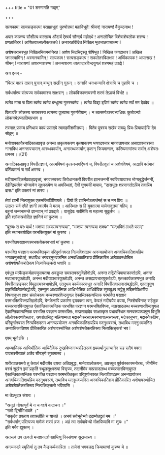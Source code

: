 +++
title = "01 शरणागति गद्यम्"

+++






सत्यकाम! सत्यसङ्कल्प! परब्रह्मभूत! पुरुषोत्तम! महाविभूते! श्रीमन्! नारायण! वैकुण्ठनाथ !

अपार कारुण्य सौशील्य वात्सल्य औदार्य ऐश्वर्य सौन्दर्य महोदधे ! अनालोचित विशेषाशेषलोक शरण्य ! प्रणतार्तिहर ! आश्रितवात्सल्यैकजलधे ! अनवरतविदित निखिल भूतजातयाथात्म्य !

अशेषचराचरभूत निखिलनियमननिरत ! अशेष चिदचिद्वस्तु शेषिभूत ! निखिल जगदाधार ! अखिल जगत्स्वामिन् ! अस्मत्स्वामिन् ! सत्यकाम ! सत्यसङ्कल्प ! सकलेतरविलक्षण ! अर्थिकल्पक ! आपत्सख ! श्रीमन् ! नारायण! अशरण्यशरण्य ! अनन्यशरणः त्वत्पादारविन्दयुगलं शरणमहं प्रपद्ये !

अत्र द्वयम् -

"पितरं मातरं दारान् पुत्रान् बन्धून् सखीन् गुरून् । रत्नानि धनधान्यानि क्षेत्राणि च गृहाणि च ।

सर्वधर्मांश्च संत्यज्य सर्वकामांश्च साक्षरान् । लोकविक्रान्तचरणौ शरणं तेऽव्रजं विभो! ॥

त्वमेव माता च पिता त्वमेव त्वमेव बन्धुश्च गुरुस्त्वमेव । त्वमेव विद्या द्रविणं त्वमेव त्वमेव सर्वं मम देवदेव ॥

पिताऽसि लोकस्य चराचरस्य त्वमस्य पूज्यश्च गुरुर्गरीयान् । न त्वत्समोऽस्त्यभ्यधिकः कुतोऽन्यो लोकत्रयेऽप्यप्रतिमप्रभाव ॥

तस्मात् प्रणम्य प्रणिधाय कायं प्रसादये त्वामहमीशमीड्यम् । पितेव पुत्रस्य सखेव सख्युः प्रियः प्रियायार्हसि देव सोढुम् ॥

मनोवाक्कायैरनादिकालप्रवृत्त अनन्त अकृत्यकरण कृत्याकरण भगवदपचार भागवतापचार असह्यापचाररूप नानाविध अनन्तापचारान् आरब्धकार्यान्, अनारब्धकार्यान् कृतान् क्रियमाणान्, करिष्यमाणांश्च सर्वान् अशेषतः क्षमस्व।।(21)

अनादिकालप्रवृत्त विपरीतज्ञानं, आत्मविषयं कृत्स्नजगद्विषयं च, विपरीतवृत्तं च अशेषविषयं, अद्यापि वर्तमानं वर्तिष्यमाणं च सर्वं क्षमस्व ।

मदीयानादिकर्मप्रवाहप्रवृत्तां, भगवत्स्वरूप तिरोधानकरीं विपरीत ज्ञानजननीं स्वविषयायाश्च भोग्यबुद्धेर्जननीं, देहेन्द्रियत्वेन भोग्यत्वेन सूक्ष्मरूपेण च अवस्थितां, दैवीं गुणमयीं मायाम्, "दासभूतः शरणागतोऽस्मि तवास्मि दासः" इति वक्तारं मां तारय ।

तेषां ज्ञानी नित्ययुक्त एकभक्तिर्विशिष्यते । प्रियो हि ज्ञानिनोऽत्यर्थमहं स च मम प्रियः ॥  
उदाराः सर्व एवैते ज्ञानी त्वात्मैव मे मतम् । आस्थितः स हि युक्तात्मा मामेवानुत्तमां गतिम् ॥  
बहूनां जन्मनामन्ते ज्ञानवान् मां प्रपद्यते । वासुदेवः सर्वमिति स महात्मा सुदुर्लभः ॥  
इति श्लोकत्रयोदित ज्ञानिनं मां कुरुष्व ।

"पुरुषः स परः पार्थ ! भक्त्या लभ्यस्त्वनन्यया", "भक्त्या त्वनन्यया शक्यः" "मद्भक्तिं लभते पराम्"  
इति स्थानत्रयोदित परभक्तियुक्तं मां कुरुष्व ।

परभक्तिपरज्ञानपरमभक्त्येकस्वभावं मां कुरुष्व ।

परभक्ति परज्ञान परमभक्तिकृत परिपूर्णानवरत नित्यविशदतम अनन्यप्रयोजन अनवधिकातिशयप्रिय भगवदनुभवोऽहं, तथाविध भगवदनुभवजनित अनवधिकातिशय प्रीतिकारित अशेषावस्थोचित अशेषशेषतैकरतिरूप नित्यकिङ्करो भवानि ॥

एवंभूत मत्कैङ्कर्यप्राप्त्युपायतया अवकॢप्त समस्तवस्तुविहीनोऽपि, अनन्त तद्विरोधिपापाक्रान्तोऽपि, अनन्त मदपचारयुक्तोऽपि, अनन्त मदीयापचारयुक्तोऽपि, अनन्त असह्यापचारयुक्तोऽपि, एतत्कार्यकारणभूत अनादि विपरीताहङ्कार विमूढात्मस्वभावोऽपि, एतदुभय कार्यकारणभूत अनादि विपरीतवासनासंबद्धोऽपि, एतदनुगुण प्रकृतिविशेषसंबद्धोऽपि, एतन्मूल आध्यात्मिक आधिभौतिक आधिदैविक सुखदुःख तद्धेतु तदितरोपेक्षणीय विषयानुभव ज्ञान संकोचरूप मच्चरणारविन्दयुगल ऐकान्तिकात्यन्तिक परभक्ति परज्ञान परमभक्तिविघ्नप्रतिहतोऽपि, येनकेनापि प्रकारेण द्वयवक्ता त्वम्, केवलं मदीययैव दयया, निश्शेषविनष्ट सहेतुक मच्चरणारविन्दयुगल ऐकान्तिकात्यन्तिक परभक्ति परज्ञान परमभक्तिविघ्नः, मत्प्रसादलब्ध मच्चरणारविन्दयुगल ऐकान्तिकात्यन्तिक परभक्ति परज्ञान परमभक्तिः, मत्प्रसादादेव साक्षात्कृत यथावस्थित मत्स्वरूपरूपगुण विभूति लीलोपकरणविस्तारः, अपरोक्षसिद्ध मन्नियाम्यता मद्दास्यैकरसात्मस्वभावात्मस्वरूपः, मदेकानुभवः, मद्दास्यैकप्रियः, परिपूर्णानवरत नित्यविशदतम अनन्यप्रयोजन अनवधिकातिशयप्रिय मदनुभवस्त्वं, तथाविध मदनुभवजनित अनवधिकातिशय प्रीतिकारित अशेषावस्थोचित अशेषशेषतैकरतिरूप नित्यकिङ्करो भव !

एवम् भूतोऽसि ।

आध्यात्मिक आधिभौतिक आधिदैविक दुःखविघ्नगन्धरहितस्त्वं द्वयमर्थानुसन्धानेन सह सदैवं वक्ता यावच्छरीरपातं अत्रैव श्रीरङ्गे सुखमास्व ।

शरीरपातसमये तु केवलं मदीययैव दयया अतिप्रबुद्धः, मामेवावलोकयन्, अप्रच्युत पूर्वसंस्कारमनोरथः, जीर्णमिव वस्त्रं सुखेन इमां प्रकृतिं स्थूलसूक्ष्मरूपां विसृज्य, तदानीमेव मत्प्रसादलब्ध मच्चरणारविन्दयुगल ऐकान्तिकात्यन्तिक परभक्ति परज्ञान परमभक्तिकृत परिपूर्णानवरत नित्यविशदतम अनन्यप्रयोजन अनवधिकातिशयप्रिय मदनुभवस्त्वं, तथाविध मदनुभवजनित अनवधिकातिशय प्रीतिकारित अशेषावस्थोचित अशेषशेषतैकरतिरूप नित्यकिङ्करो भविष्यसि ।

मा तेऽभूदत्र संशयः ।

"अनृतं नोक्तपूर्वं मे न च वक्ष्ये कदाचन ।"   
"रामो द्विर्नाभिभाषते ।"  
"सकृदेव प्रपन्नाय तवास्तीति च याचते । अभयं सर्वभूतेभ्यो ददाम्येतद्व्रतं मम ॥"  
"सर्वधर्मान् परित्यज्य मामेकं शरणं व्रज । अहं त्वा सर्वपापेभ्यो मोक्षयिष्यामि मा शुचः ॥"  
इति मयैव ह्युक्तम् ।

अतस्त्वं तव तत्वतो मज्ज्ञानदर्शनप्राप्तिषु निस्संशयः सुखमास्व ।

अन्त्यकाले स्मृतिर्या तु तव कैङ्कर्यकारिता । तामेनां भगवन्नद्य क्रियामाणां कुरुष्व मे ॥